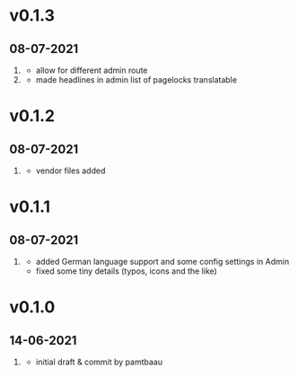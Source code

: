 # v0.1.3
##  08-07-2021

1. [](#bugfix)
    * allow for different admin route
2. [](#improved)
    * made headlines in admin list of pagelocks translatable

# v0.1.2
##  08-07-2021

1. [](#bugfix)
    * vendor files added

# v0.1.1
##  08-07-2021

1. [](#improved)
    * added German language support and some config settings in Admin
    * fixed some tiny details (typos, icons and the like)

# v0.1.0
##  14-06-2021

1. [](#new)
    * initial draft & commit by pamtbaau
